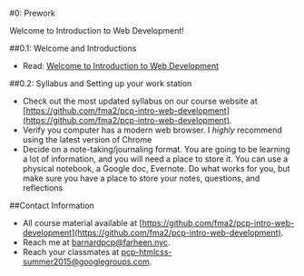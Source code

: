 #0: Prework

Welcome to Introduction to Web Development!

##0.1: Welcome and Introductions

- Read: [Welcome to Introduction to Web Development](https://docs.google.com/presentation/d/1MoaFrrFQXTr7B7TfgtXCCl50y7MJClcs3EmzN8eOWa4/edit?usp=sharing)

##0.2: Syllabus and Setting up your work station

- Check out the most updated syllabus on our course website at [https://github.com/fma2/pcp-intro-web-development](https://github.com/fma2/pcp-intro-web-development).
- Verify you computer has a modern web browser. I *highly* recommend using the latest version of Chrome
- Decide on a note-taking/journaling format. You are going to be learning a lot of information, and you will need a place to store it. You can use a physical notebook, a Google doc, Evernote. Do what works for you, but make sure you have a place to store your notes, questions, and reflections

##Contact Information

- All course material available at [https://github.com/fma2/pcp-intro-web-development](https://github.com/fma2/pcp-intro-web-development).
- Reach me at barnardpcp@farheen.nyc.
- Reach your classmates at pcp-htmlcss-summer2015@googlegroups.com.
